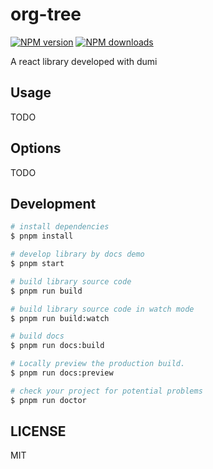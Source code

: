 # org-tree

[![NPM version](https://img.shields.io/npm/v/org-tree.svg?style=flat)](https://npmjs.org/package/org-tree)
[![NPM downloads](http://img.shields.io/npm/dm/org-tree.svg?style=flat)](https://npmjs.org/package/org-tree)

A react library developed with dumi

## Usage

TODO

## Options

TODO

## Development

```bash
# install dependencies
$ pnpm install

# develop library by docs demo
$ pnpm start

# build library source code
$ pnpm run build

# build library source code in watch mode
$ pnpm run build:watch

# build docs
$ pnpm run docs:build

# Locally preview the production build.
$ pnpm run docs:preview

# check your project for potential problems
$ pnpm run doctor
```

## LICENSE

MIT
